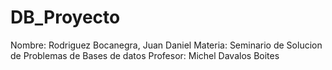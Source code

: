 # DB_Proyecto 

Nombre: Rodriguez Bocanegra, Juan Daniel
Materia: Seminario de Solucion de Problemas de Bases de datos
Profesor: Michel Davalos Boites
